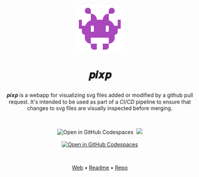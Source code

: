 <p align="center"><img src="public/favicon.svg" height="128"></p>

<h1><p align="center">𝒑𝒊𝒙𝒑</p></h1>

<p align="center">𝒑𝒊𝒙𝒑 is a webapp for visualizing svg files added or modified by a github pull request. It's intended to be used as part of a <i>CI/CD</i> pipeline to ensure that changes to svg files are visually inspected before merging.</p>

<br>

<p align="center">
<img alt="Open in GitHub Codespaces" src="https://img.shields.io/github/package-json/v/lucodear/pixp?style=flat-square">&nbsp;&nbsp;<a target="_blank" href="https://pixp.lucode.ar"><img lt="Website" src="https://img.shields.io/website?url=https%3A%2F%2Fpixp.lucode.ar&style=flat-square"/></a>
</p>

<p align="center"><a href="https://codespaces.new/lucodear/pixp" target="_blank"><img align="center" alt="Open in GitHub Codespaces" src="https://github.com/codespaces/badge.svg"></a></p>

<br>

<p align="center"><a href="https://pixp.lucode.ar" target="_blank">Web</a> • <a href="https://github.com/lucodear/pixp/blob/master/README.md" target="_blank">Readme</a> • <a href="https://github.com/lucodear/pixp" target="_blank">Repo</a></p>
